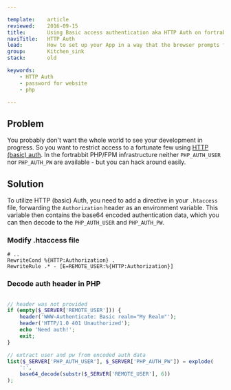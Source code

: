 ```yaml
---

template:    article
reviewed:    2016-09-15
title:       Using Basic access authentication aka HTTP Auth on fortrabbit
naviTitle:   HTTP Auth
lead:        How to set up your App in a way that the browser prompts for username/password.
group:       Kitchen_sink
stack:       old

keywords:
    - HTTP Auth
    - password for website
    - php

---
```


## Problem

You probably don't want the whole world to see your development in progress. So you want to restrict access to a fortunate few using [HTTP (basic) auth](https://en.wikipedia.org/wiki/Basic_access_authentication). In the fortrabbit PHP/FPM infrastructure neither `PHP_AUTH_USER` nor `PHP_AUTH_PW` are available - but you can hack around easily.

## Solution

To utilize HTTP (basic) Auth, you need to add a directive in your `.htaccess` file, forwarding the `Authorization` header as an environment variable. This variable then contains the base64 encoded authentication data, which you can then decode to the `PHP_AUTH_USER` and `PHP_AUTH_PW`.

### Modify .htaccess file

```
# ..
RewriteCond %{HTTP:Authorization} .
RewriteRule .* - [E=REMOTE_USER:%{HTTP:Authorization}]
```

### Decode auth header in PHP

```php

// header was not provided
if (empty($_SERVER['REMOTE_USER'])) {
    header('WWW-Authenticate: Basic realm="My Realm"');
    header('HTTP/1.0 401 Unauthorized');
    echo 'Need auth!';
    exit;
}

// extract user and pw from encoded auth data
list($_SERVER['PHP_AUTH_USER'], $_SERVER['PHP_AUTH_PW']) = explode(
    ':',
    base64_decode(substr($_SERVER['REMOTE_USER'], 6))
);
```
